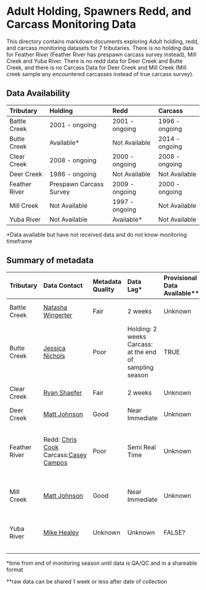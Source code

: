 # Adult Holding, Spawners Redd, and Carcass Monitoring Data

This directory contains markdown documents exploring Adult holding, redd, and carcass monitoring datasets for 7 tributaries. There is no holding  data for Feather River (Feather River has prespawn carcass survey instead), Mill Creek and Yuba River. There is no redd data for Deer Creek and Butte Creek, and there is no Carcass Data for Deer Creek and Mill Creek (Mill creek sample any encountered carcasses instead of true carcass survey). 


## Data Availability

| Tributary | Holding | Redd | Carcass
| :-------- | :------ | :--- | :---- |
| Battle Creek | 2001 - ongoing | 2001 - ongoing | 1996 - ongoing |
| Butte Creek | Available* | Not Available | 2014 - ongoing |
| Clear Creek | 2008 - ongoing | 2000 - ongoing | 2008 - ongoing |
| Deer Creek | 1986 - ongoing | Not Available | Not Available|
| Feather River | Prespawn Carcass Survey | 2009 - ongoing | 2000 - ongoing |
| Mill Creek | Not Available | 1997 - ongoing | Not Available |
| Yuba River | Not Available | Available* | Not Available|

*Data available but have not received data and do not know monitoring timeframe

## Summary of metadata

| Tributary | Data Contact | Metadata Quality | Data Lag* | Provisional Data Available** | Notes | 
| :--------- | :------------ | :----------- | :-----------| :----------- | :----------- | 
| Battle Creek | [Natasha Wingerter](mailto:natasha_wingerter@fws.gov)  | Fair | 2 weeks | Unknown | All data stored together |
| Butte Creek | [Jessica Nichols](Jessica.Nichols@Wildlife.ca.gov) | Poor | Holding: 2 weeks Carcass: at the end of sampling season | TRUE | No redd survey
| Clear Creek | [Ryan Shaefer](mailto:rayn_a_schaefer@fws.gov)  | Fair | 2 weeks | Unknown | All data stored together | 
| Deer Creek | [Matt Johnson](mailto:Matt.Johnson@wildlife.ca.gov) | Good | Near Immediate  | Unknown | Holding data only 
| Feather River | Redd: [Chris Cook](mailto:Chris.Cook@water.ca.gov) Carcass:[Casey Campos](mailto:Casey.Campos@water.ca.gov) | Poor | Semi Real Time | Unknown | Have prespawn carcass survey instead of holding survey |
| Mill Creek | [Matt Johnson](mailto:Matt.Johnson@wildlife.ca.gov) | Good | Near Immediate | Unknown | Redd data only; sample encountered carcasses |
| Yuba River | [Mike Healey](mailto:Mike.Healey@wildlife.ca.gov) | Unknown | Unknown | FALSE? | Need to contact Army Corps Engineer for Redds Data  |

*time from end of monitoring season until data is QA/QC and in a shareable format 

**raw data can be shared 1 week or less after date of collection
 

